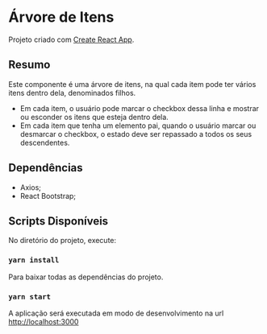 # Árvore de Itens

Projeto criado com [Create React App](https://github.com/facebook/create-react-app).

## Resumo

Este componente é uma árvore de itens, na qual cada item pode ter vários itens dentro dela, denominados filhos.

* Em cada item, o usuário pode marcar o checkbox dessa linha e mostrar ou esconder os itens que esteja dentro dela.
* Em cada item que tenha um elemento pai, quando o usuário marcar ou desmarcar o checkbox, o estado deve ser repassado a todos os seus descendentes.


## Dependências

- Axios;
- React Bootstrap;


## Scripts Disponíveis

No diretório do projeto, execute:

### `yarn install`

Para baixar todas as dependências do projeto.

### `yarn start`

A aplicação será executada em modo de desenvolvimento na url [http://localhost:3000](http://localhost:3000)

